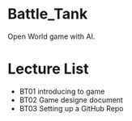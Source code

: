 # Battle_Tank
Open World game with AI.

# Lecture List
* BT01 introducing to game
* BT02 Game designe document
* BT03 Setting up a GitHub Repo